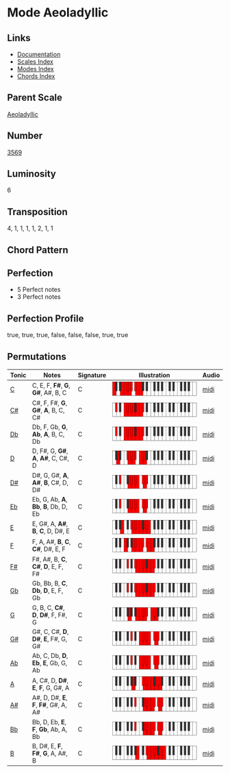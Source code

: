 # Mode Aeoladyllic

## Links

- [Documentation](README.md)
- [Scales Index](Scales.md)
- [Modes Index](Modes.md)
- [Chords Index](Chords.md)

## Parent Scale

[Aeoladyllic](ScaleAeoladyllic.md)

## Number

[3569](https://ianring.com/musictheory/scales/3569)

## Luminosity

6

## Transposition

4, 1, 1, 1, 1, 2, 1, 1

## Chord Pattern



## Perfection

- 5 Perfect notes
- 3 Perfect notes

## Perfection Profile

true, true, true, false, false, false, true, true

## Permutations

| Tonic | Notes | Signature | Illustration | Audio |
|-------|-------|-----------|--------------|-------|
| [C](ModeCNaturalAeoladyllic.md) | C, E, F, **F#**, **G**, **G#**, A#, B, C | C | ![CNaturalAeoladyllic](ModeCNaturalAeoladyllic.png) | [midi](https://github.com/edipermadi/music/blob/main/docs/ModeCNaturalAeoladyllic.mid?raw=true) |
| [C#](ModeCSharpAeoladyllic.md) | C#, F, F#, **G**, **G#**, **A**, B, C, C# | C | ![CSharpAeoladyllic](ModeCSharpAeoladyllic.png) | [midi](https://github.com/edipermadi/music/blob/main/docs/ModeCSharpAeoladyllic.mid?raw=true) |
| [Db](ModeDFlatAeoladyllic.md) | Db, F, Gb, **G**, **Ab**, **A**, B, C, Db | C | ![DFlatAeoladyllic](ModeDFlatAeoladyllic.png) | [midi](https://github.com/edipermadi/music/blob/main/docs/ModeDFlatAeoladyllic.mid?raw=true) |
| [D](ModeDNaturalAeoladyllic.md) | D, F#, G, **G#**, **A**, **A#**, C, C#, D | C | ![DNaturalAeoladyllic](ModeDNaturalAeoladyllic.png) | [midi](https://github.com/edipermadi/music/blob/main/docs/ModeDNaturalAeoladyllic.mid?raw=true) |
| [D#](ModeDSharpAeoladyllic.md) | D#, G, G#, **A**, **A#**, **B**, C#, D, D# | C | ![DSharpAeoladyllic](ModeDSharpAeoladyllic.png) | [midi](https://github.com/edipermadi/music/blob/main/docs/ModeDSharpAeoladyllic.mid?raw=true) |
| [Eb](ModeEFlatAeoladyllic.md) | Eb, G, Ab, **A**, **Bb**, **B**, Db, D, Eb | C | ![EFlatAeoladyllic](ModeEFlatAeoladyllic.png) | [midi](https://github.com/edipermadi/music/blob/main/docs/ModeEFlatAeoladyllic.mid?raw=true) |
| [E](ModeENaturalAeoladyllic.md) | E, G#, A, **A#**, **B**, **C**, D, D#, E | C | ![ENaturalAeoladyllic](ModeENaturalAeoladyllic.png) | [midi](https://github.com/edipermadi/music/blob/main/docs/ModeENaturalAeoladyllic.mid?raw=true) |
| [F](ModeFNaturalAeoladyllic.md) | F, A, A#, **B**, **C**, **C#**, D#, E, F | C | ![FNaturalAeoladyllic](ModeFNaturalAeoladyllic.png) | [midi](https://github.com/edipermadi/music/blob/main/docs/ModeFNaturalAeoladyllic.mid?raw=true) |
| [F#](ModeFSharpAeoladyllic.md) | F#, A#, B, **C**, **C#**, **D**, E, F, F# | C | ![FSharpAeoladyllic](ModeFSharpAeoladyllic.png) | [midi](https://github.com/edipermadi/music/blob/main/docs/ModeFSharpAeoladyllic.mid?raw=true) |
| [Gb](ModeGFlatAeoladyllic.md) | Gb, Bb, B, **C**, **Db**, **D**, E, F, Gb | C | ![GFlatAeoladyllic](ModeGFlatAeoladyllic.png) | [midi](https://github.com/edipermadi/music/blob/main/docs/ModeGFlatAeoladyllic.mid?raw=true) |
| [G](ModeGNaturalAeoladyllic.md) | G, B, C, **C#**, **D**, **D#**, F, F#, G | C | ![GNaturalAeoladyllic](ModeGNaturalAeoladyllic.png) | [midi](https://github.com/edipermadi/music/blob/main/docs/ModeGNaturalAeoladyllic.mid?raw=true) |
| [G#](ModeGSharpAeoladyllic.md) | G#, C, C#, **D**, **D#**, **E**, F#, G, G# | C | ![GSharpAeoladyllic](ModeGSharpAeoladyllic.png) | [midi](https://github.com/edipermadi/music/blob/main/docs/ModeGSharpAeoladyllic.mid?raw=true) |
| [Ab](ModeAFlatAeoladyllic.md) | Ab, C, Db, **D**, **Eb**, **E**, Gb, G, Ab | C | ![AFlatAeoladyllic](ModeAFlatAeoladyllic.png) | [midi](https://github.com/edipermadi/music/blob/main/docs/ModeAFlatAeoladyllic.mid?raw=true) |
| [A](ModeANaturalAeoladyllic.md) | A, C#, D, **D#**, **E**, **F**, G, G#, A | C | ![ANaturalAeoladyllic](ModeANaturalAeoladyllic.png) | [midi](https://github.com/edipermadi/music/blob/main/docs/ModeANaturalAeoladyllic.mid?raw=true) |
| [A#](ModeASharpAeoladyllic.md) | A#, D, D#, **E**, **F**, **F#**, G#, A, A# | C | ![ASharpAeoladyllic](ModeASharpAeoladyllic.png) | [midi](https://github.com/edipermadi/music/blob/main/docs/ModeASharpAeoladyllic.mid?raw=true) |
| [Bb](ModeBFlatAeoladyllic.md) | Bb, D, Eb, **E**, **F**, **Gb**, Ab, A, Bb | C | ![BFlatAeoladyllic](ModeBFlatAeoladyllic.png) | [midi](https://github.com/edipermadi/music/blob/main/docs/ModeBFlatAeoladyllic.mid?raw=true) |
| [B](ModeBNaturalAeoladyllic.md) | B, D#, E, **F**, **F#**, **G**, A, A#, B | C | ![BNaturalAeoladyllic](ModeBNaturalAeoladyllic.png) | [midi](https://github.com/edipermadi/music/blob/main/docs/ModeBNaturalAeoladyllic.mid?raw=true) |
